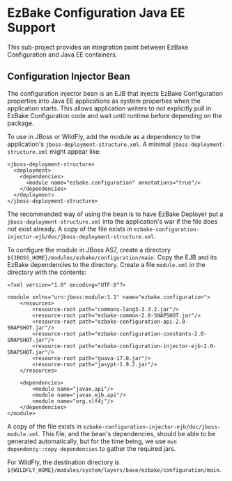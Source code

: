 # EzBake Configuration Java EE Support

This sub-project provides an integration point between EzBake Configuration and Java EE containers.

## Configuration Injector Bean

The configuration injector bean is an EJB that injects EzBake Configuration properties into Java EE applications as system properties when the application starts. This allows application writers to not explicitly pull in EzBake Configuration code and wait until runtime before depending on the package.

To use in JBoss or WildFly, add the module as a dependency to the application's `jboss-deployment-structure.xml`. A minimal `jboss-deployment-structure.xml` might appear like:

    <jboss-deployment-structure>
      <deployment>
        <dependencies>
          <module name="ezbake.configuration" annotations="true"/>
        </dependencies>
      </deployment>
    </jboss-deployment-structure>

The recommended way of using the bean is to have EzBake Deployer put a `jboss-deployment-structure.xml` into the application's war if the file does not exist already. A copy of the file exists in `ezbake-configuration-injector-ejb/doc/jboss-deployment-structure.xml`.

To configure the module in JBoss AS7, create a directory `${JBOSS_HOME}/modules/ezbake/configuration/main`. Copy the EJB and its EzBake dependencies to the directory. Create a file `module.xml` in the directory with the contents:

    <?xml version="1.0" encoding="UTF-8"?>

    <module xmlns="urn:jboss:module:1.1" name="ezbake.configuration">
        <resources>
            <resource-root path="commons-lang3-3.3.2.jar"/>
            <resource-root path="ezbake-common-2.0-SNAPSHOT.jar"/>
            <resource-root path="ezbake-configuration-api-2.0-SNAPSHOT.jar"/>
            <resource-root path="ezbake-configuration-constants-2.0-SNAPSHOT.jar"/>
            <resource-root path="ezbake-configuration-injector-ejb-2.0-SNAPSHOT.jar"/>
            <resource-root path="guava-17.0.jar"/>
            <resource-root path="jasypt-1.9.2.jar"/>
        </resources>

        <dependencies>
            <module name="javax.api"/>
            <module name="javax.ejb.api"/>
            <module name="org.slf4j"/>
        </dependencies>
    </module>

A copy of the file exists in `ezbake-configuration-injector-ejb/doc/jboss-module.xml`. This file, and the bean's dependencies, should be able to be generated automatically, but for the time being, we use `mvn dependency::copy-dependencies` to gather the required jars.

For WildFly, the destination directory is `${WILDFLY_HOME}/modules/system/layers/base/ezbake/configuration/main`.
